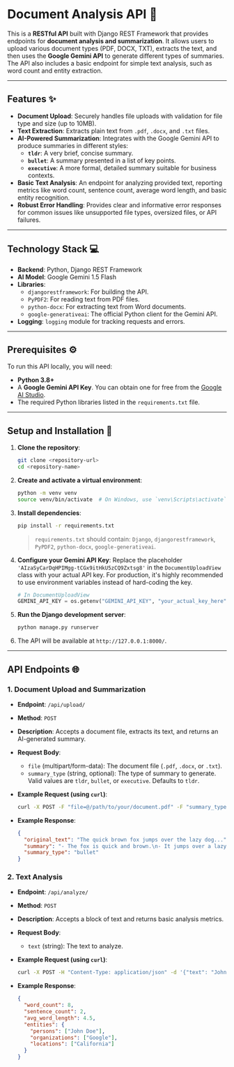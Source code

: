 
# Document Analysis API 📝

This is a **RESTful API** built with Django REST Framework that provides endpoints for **document analysis and summarization**. It allows users to upload various document types (PDF, DOCX, TXT), extracts the text, and then uses the **Google Gemini API** to generate different types of summaries. The API also includes a basic endpoint for simple text analysis, such as word count and entity extraction.

-----

## Features ✨

  * **Document Upload**: Securely handles file uploads with validation for file type and size (up to 10MB).
  * **Text Extraction**: Extracts plain text from `.pdf`, `.docx`, and `.txt` files.
  * **AI-Powered Summarization**: Integrates with the Google Gemini API to produce summaries in different styles:
      * **`tldr`**: A very brief, concise summary.
      * **`bullet`**: A summary presented in a list of key points.
      * **`executive`**: A more formal, detailed summary suitable for business contexts.
  * **Basic Text Analysis**: An endpoint for analyzing provided text, reporting metrics like word count, sentence count, average word length, and basic entity recognition.
  * **Robust Error Handling**: Provides clear and informative error responses for common issues like unsupported file types, oversized files, or API failures.

-----

## Technology Stack 💻

  * **Backend**: Python, Django REST Framework
  * **AI Model**: Google Gemini 1.5 Flash
  * **Libraries**:
      * `djangorestframework`: For building the API.
      * `PyPDF2`: For reading text from PDF files.
      * `python-docx`: For extracting text from Word documents.
      * `google-generativeai`: The official Python client for the Gemini API.
  * **Logging**: `logging` module for tracking requests and errors.

-----

## Prerequisites ⚙️

To run this API locally, you will need:

  * **Python 3.8+**
  * A **Google Gemini API Key**. You can obtain one for free from the [Google AI Studio](https://aistudio.google.com/app/apikey).
  * The required Python libraries listed in the `requirements.txt` file.

-----

## Setup and Installation 🚀

1.  **Clone the repository**:

    ```bash
    git clone <repository-url>
    cd <repository-name>
    ```

2.  **Create and activate a virtual environment**:

    ```bash
    python -m venv venv
    source venv/bin/activate  # On Windows, use `venv\Scripts\activate`
    ```

3.  **Install dependencies**:

    ```bash
    pip install -r requirements.txt
    ```

    > `requirements.txt` should contain: `Django`, `djangorestframework`, `PyPDF2`, `python-docx`, `google-generativeai`.

4.  **Configure your Gemini API Key**:
    Replace the placeholder `'AIzaSyCarDqHPIMgg-tCGx9itHkU5zCQ9Zxtsg8'` in the `DocumentUploadView` class with your actual API key. For production, it's highly recommended to use environment variables instead of hard-coding the key.

    ```python
    # In DocumentUploadView
    GEMINI_API_KEY = os.getenv("GEMINI_API_KEY", "your_actual_key_here") 
    ```

5.  **Run the Django development server**:

    ```bash
    python manage.py runserver
    ```

6.  The API will be available at `http://127.0.0.1:8000/`.

-----

## API Endpoints 🌐

### 1\. Document Upload and Summarization

  * **Endpoint**: `/api/upload/`

  * **Method**: `POST`

  * **Description**: Accepts a document file, extracts its text, and returns an AI-generated summary.

  * **Request Body**:

      * `file` (multipart/form-data): The document file (`.pdf`, `.docx`, or `.txt`).
      * `summary_type` (string, optional): The type of summary to generate. Valid values are `tldr`, `bullet`, or `executive`. Defaults to `tldr`.

  * **Example Request (using `curl`)**:

    ```bash
    curl -X POST -F "file=@/path/to/your/document.pdf" -F "summary_type=bullet" http://127.0.0.1:8000/api/upload/
    ```

  * **Example Response**:

    ```json
    {
      "original_text": "The quick brown fox jumps over the lazy dog...",
      "summary": "- The fox is quick and brown.\n- It jumps over a lazy dog.",
      "summary_type": "bullet"
    }
    ```

### 2\. Text Analysis

  * **Endpoint**: `/api/analyze/`

  * **Method**: `POST`

  * **Description**: Accepts a block of text and returns basic analysis metrics.

  * **Request Body**:

      * `text` (string): The text to analyze.

  * **Example Request (using `curl`)**:

    ```bash
    curl -X POST -H "Content-Type: application/json" -d '{"text": "John Doe works at Google in California."}' http://127.0.0.1:8000/api/analyze/
    ```

  * **Example Response**:

    ```json
    {
      "word_count": 8,
      "sentence_count": 2,
      "avg_word_length": 4.5,
      "entities": {
        "persons": ["John Doe"],
        "organizations": ["Google"],
        "locations": ["California"]
      }
    }
    ```